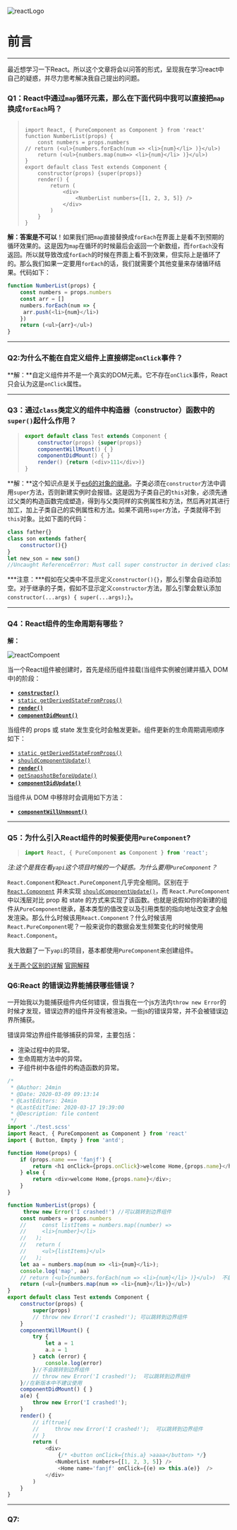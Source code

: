![reactLogo](../images/reactLogo.png)

# 前言

------

​       最近想学习一下React。所以这个文章将会以问答的形式，呈现我在学习react中自己的疑惑，并尽力思考解决我自己提出的问题。

### Q1：React中通过`map`循环元素，那么在下面代码中我可以直接把`map`换成`forEach`吗？

> ```react
> 
> import React, { PureComponent as Component } from 'react'
> function NumberList(props) {
>     const numbers = props.numbers
> // return (<ul>{numbers.forEach(num => <li>{num}</li> )}</ul>)  
>     return (<ul>{numbers.map(num=> <li>{num}</li> )}</ul>)
> }
> export default class Test extends Component {
>     constructor(props) {super(props)}
>     render() {
>         return (
>             <div>
>                 <NumberList numbers={[1, 2, 3, 5]} />
>             </div>
>         )
>     }
> }
> ```
>
> 

**解：**答案是**不可以**！如果我们把`map`直接替换成`forEach`在界面上是看不到预期的循环效果的。这是因为`map`在循环的时候最后会返回一个新数组，而`forEach`没有返回。所以就导致改成`forEach`的时候在界面上看不到效果，但实际上是循环了的。那么我们如果一定要用`forEach`的话，我们就需要个其他变量来存储循环结果。代码如下：

```js
function NumberList(props) {
    const numbers = props.numbers
    const arr = []
    numbers.forEach(num => {
     arr.push(<li>{num}</li>)   
    })
    return (<ul>{arr}</ul>)   
}
```

------

### Q2:为什么不能在自定义组件上直接绑定`onClick`事件？

**解：**自定义组件并不是一个真实的DOM元素。它不存在`onClick`事件，React只会认为这是`onClick`属性。

------

### Q3：通过`class`类定义的组件中构造器（constructor）函数中的`super()`起什么作用？

> ```js
> export default class Test extends Component {
>     constructor(props) {super(props)}
>     componentWillMount() { }
>     componentDidMount() { }
>     render() {return (<div>111</div>)}
> }
> ```
>
> 

**解：**这个知识点是关于[es6的对象的继承](https://es6.ruanyifeng.com/#docs/class-extends)。子类必须在`constructor`方法中调用`super`方法，否则新建实例时会报错。这是因为子类自己的`this`对象，必须先通过父类的构造函数完成塑造，得到与父类同样的实例属性和方法，然后再对其进行加工，加上子类自己的实例属性和方法。如果不调用`super`方法，子类就得不到`this`对象。比如下面的代码：

```js
class father{}
class son extends father{
    constructor(){}
}
let new_son = new son()  
//Uncaught ReferenceError: Must call super constructor in derived class before accessing 'this' or returning from derived constructor

```

***注意：***假如在父类中不显示定义`constructor(){}`，那么引擎会自动添加空。对于继承的子类，假如不显示定义`constructor`方法，那么引擎会默认添加` constructor(...args) { super(...args);}`。

------

### Q4：React组件的生命周期有哪些？

**解：**

![reactCompoent](../images/reactCompoent.png)

当一个React组件被创建时，首先是经历组件挂载(当组件实例被创建并插入 DOM 中)的阶段：

- [**`constructor()`**](https://zh-hans.reactjs.org/docs/react-component.html#constructor)
- [`static getDerivedStateFromProps()`](https://zh-hans.reactjs.org/docs/react-component.html#static-getderivedstatefromprops)
- [**`render()`**](https://zh-hans.reactjs.org/docs/react-component.html#render)
- [**`componentDidMount()`**](https://zh-hans.reactjs.org/docs/react-component.html#componentdidmount)

当组件的 props 或 state 发生变化时会触发更新。组件更新的生命周期调用顺序如下：

- [`static getDerivedStateFromProps()`](https://zh-hans.reactjs.org/docs/react-component.html#static-getderivedstatefromprops)
- [`shouldComponentUpdate()`](https://zh-hans.reactjs.org/docs/react-component.html#shouldcomponentupdate)
- [**`render()`**](https://zh-hans.reactjs.org/docs/react-component.html#render)
- [`getSnapshotBeforeUpdate()`](https://zh-hans.reactjs.org/docs/react-component.html#getsnapshotbeforeupdate)
- [**`componentDidUpdate()`**](https://zh-hans.reactjs.org/docs/react-component.html#componentdidupdate)

当组件从 DOM 中移除时会调用如下方法：

- [**`componentWillUnmount()`**](https://zh-hans.reactjs.org/docs/react-component.html#componentwillunmount)

------

### Q5：为什么引入React组件的时候要使用`PureComponent`?

> ```js
> import React, { PureComponent as Component } from 'react';
> ```

*注:这个是我在看`yapi`这个项目时候的一个疑惑。为什么要用`PureComponent`？*

`React.Component`和`React.PureComponent`几乎完全相同。区别在于 [`React.Component`](https://zh-hans.reactjs.org/docs/react-api.html#reactcomponent) 并未实现 [`shouldComponentUpdate()`](https://zh-hans.reactjs.org/docs/react-component.html#shouldcomponentupdate)，而 `React.PureComponent` 中以浅层对比 prop 和 state 的方式来实现了该函数。也就是说假如你的新建的组件从`PureComponent`继承，基本类型的值改变以及引用类型的指向地址改变才会触发渲染。那么什么时候该用`React.Component`？什么时候该用`React.PureComponent`呢？一般来说你的数据会发生频繁变化的时候使用`React.Component`。

我大致翻了一下`yapi`的项目，基本都使用`PureComponent`来创建组件。

[关于两个区别的详解](https://juejin.im/post/5b614d9bf265da0fa759e84b)  [官网解释](https://zh-hans.reactjs.org/docs/react-api.html)

### Q6:React 的错误边界能捕获哪些错误？

​       一开始我以为能捕获组件内任何错误，但当我在一个js方法内`throw new Error`的时候才发现，错误边界的组件并没有被渲染。一些js的错误异常，并不会被错误边界所捕获。

 错误异常边界组件能够捕获的异常，主要包括：

- 渲染过程中的异常。
- 生命周期方法中的异常。
- 子组件树中各组件的构造函数的异常。

```js
/*
 * @Author: 24min
 * @Date: 2020-03-09 09:13:14
 * @LastEditors: 24min
 * @LastEditTime: 2020-03-17 19:39:00
 * @Description: file content
 */
import './test.scss'
import React, { PureComponent as Component } from 'react'
import { Button, Empty } from 'antd';

function Home(props) {
    if (props.name === 'fanjf') {
        return <h1 onClick={props.onClick}>welcome Home,{props.name}</h1>;
    } else {
        return <div>welcome Home,{props.name}</div>;
    }
}

function NumberList(props) {
     throw new Error('I crashed!') //可以跳转到边界组件
    const numbers = props.numbers
    //     const listItems = numbers.map((number) =>
    //     <li>{number}</li>
    //   );
    //   return (
    //     <ul>{listItems}</ul>
    //   );
    let aa = numbers.map(num => <li>{num}</li>);
    console.log('map', aa)
    // return (<ul>{numbers.forEach(num => <li>{num}</li> )}</ul>)  不能用foreach 因为foreach没有返回值 不能这么写
    return (<ul>{numbers.map(num => <li>{num}</li>)}</ul>)
}
export default class Test extends Component {
    constructor(props) {
        super(props)
        // throw new Error('I crashed!'); 可以跳转到边界组件
    }
    componentWillMount() {
        try {
            let a = 1
            a.a = 1
        } catch (error) {
            console.log(error)
        }//不会跳转到边界组件
        // throw new Error('I crashed!');  可以跳转到边界组件
    }//在新版本中不建议使用
    componentDidMount() { }
    a(e) {
        throw new Error('I crashed!');
    }
    render() {
        // if(true){
        //     throw new Error('I crashed!');  可以跳转到边界组件
        // }
        return (
            <div>
                {/* <button onClick={this.a} >aaaa</button> */}
               <NumberList numbers={[1, 2, 3, 5]} />
                <Home name='fanjf' onClick={(e) => this.a(e)}  />
            </div>
        )
    }
}

```



------

### Q7:



